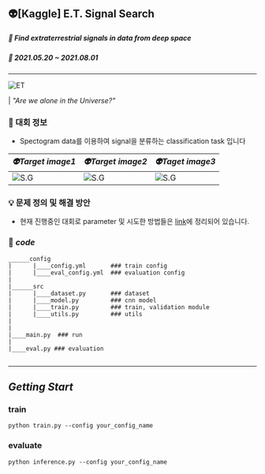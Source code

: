 ## 👽[Kaggle] E.T. Signal Search

##### 🚩 Find extraterrestrial signals in data from deep space
##### 📆 2021.05.20 ~ 2021.08.01
---
![ET](https://user-images.githubusercontent.com/65913073/120472505-ef4fb100-c3e0-11eb-9155-b412f43488a9.png)

| *"Are we alone in the Universe?"*

### 📜 대회 정보 
- Spectogram data를 이용하여 signal을 분류하는 classification task 입니다

| *👽Target image1* | *👽Target image2* | *👽Taget image3* | 
| ------------ | ------------ | ------------ |
|![S.G](https://user-images.githubusercontent.com/65913073/120474040-a7318e00-c3e2-11eb-9651-2becf08af7a8.png)|![S.G](https://user-images.githubusercontent.com/65913073/120474045-a862bb00-c3e2-11eb-889e-4d06520a5fc1.png)|![S.G](https://user-images.githubusercontent.com/65913073/120474049-a993e800-c3e2-11eb-8ba4-f3492e89cd11.png)

### 💡 문제 정의 및 해결 방안
- 현재 진행중인 대회로 parameter 및 시도한 방법들은 [link](https://vimhjk.oopy.io/3a624cba-ecb1-4d4c-bebc-dca5493b6198)에 정리되어 있습니다.

### 📑 *code*
```
______config
|      |____config.yml       ### train config
|      |____eval_config.yml  ### evaluation config
|
|______src
|      |____dataset.py       ### dataset
|      |____model.py         ### cnn model
|      |____train.py         ### train, validation module
|      |____utils.py         ### utils
|
|
|____main.py  ### run
|
|____eval.py ### evaluation


```
---
## *Getting Start*

### train
`python train.py --config your_config_name`
### evaluate
`python inference.py --config your_config_name`

